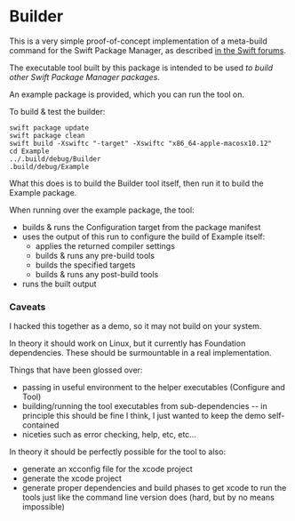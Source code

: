 # Builder

This is a very simple proof-of-concept implementation of a meta-build command for the Swift Package Manager, as described [in the Swift forums](https://forums.swift.org/t/spm-static-dependencies/10152/35?u=samdeane).

The executable tool built by this package is intended to be used _to build other Swift Package Manager packages_.

An example package is provided, which you can run the tool on.

To build & test the builder:

```
swift package update
swift package clean
swift build -Xswiftc "-target" -Xswiftc "x86_64-apple-macosx10.12"
cd Example
../.build/debug/Builder
.build/debug/Example
```

What this does is to build the Builder tool itself, then run it to build the Example package.

When running over the example package, the tool:

- builds & runs the Configuration target from the package manifest
- uses the output of this run to configure the build of Example itself:
  - applies the returned compiler settings
  - builds & runs any pre-build tools
  - builds the specified targets
  - builds & runs any post-build tools
- runs the built output

### Caveats

I hacked this together as a demo, so it may not build on your system.

In theory it should work on Linux, but it currently has Foundation dependencies. These should be surmountable in a real implementation.

Things that have been glossed over:

- passing in useful environment to the helper executables (Configure and Tool)
- building/running the tool executables from sub-dependencies -- in principle this should be fine I think, I just wanted to keep the demo self-contained
- niceties such as error checking, help, etc, etc...

In theory it should be perfectly possible for the tool to also:
- generate an xcconfig file for the xcode project
- generate the xcode project
- generate proper dependencies and build phases to get xcode to run the tools just like the command line version does (hard, but by no means impossible)
